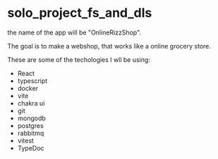 # solo_project_fs_and_dls
 
the name of the app will be "OnlineRizzShop".

The goal is to make a webshop, that works like a online grocery store.

These are some of the techologies I wll be using:
- React
- typescript 
- docker
- vite
- chakra ui
- git
- mongodb
- postgres
- rabbitmq
- vitest
- TypeDoc